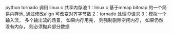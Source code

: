 python tornado 调用 linux c 共享内存池
1：linux c 基于mmap bitmap 的一个简易内存池, 通过修改align 可改变对齐字节数
2：tornado 处理IO请求
3：模拟一个输入流， 多个输出流的场景， 如果内存用完， 则强制删除空闲内存， 如果仍然没有内存， 则必须抛弃部分数据

